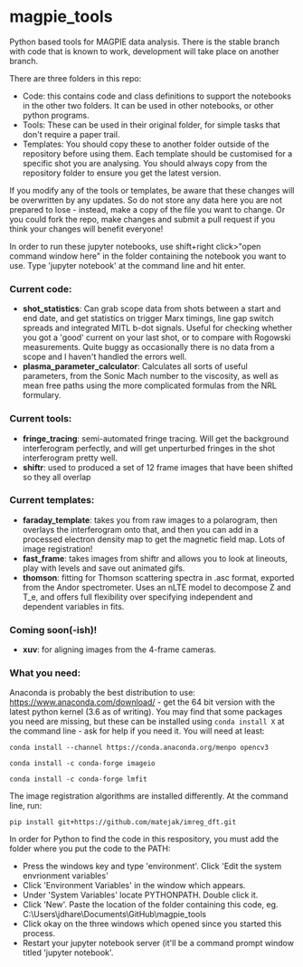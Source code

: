 # magpie_tools
Python based tools for MAGPIE data analysis. There is the stable branch with code that is known to work, development will take place on another branch.

There are three folders in this repo:

* Code: this contains code and class definitions to support the notebooks in the other two folders. It can be used in other notebooks, or other python programs.
* Tools: These can be used in their original folder, for simple tasks that don't require a paper trail.
* Templates: You should copy these to another folder outside of the repository before using them. Each template should be customised for a specific shot you are analysing. You should always copy from the repository folder to ensure you get the latest version.

If you modify any of the tools or templates, be aware that these changes will be overwritten by any updates. So do not store any data here
you are not prepared to lose - instead, make a copy of the file you want to change. Or you could fork the repo, make changes and submit a pull request if you think your changes will benefit everyone!

In order to run these jupyter notebooks, use shift+right click>"open command window here" in the folder containing the notebook you want to use. Type 'jupyter notebook' at the command line and hit enter.

### Current code:
* **shot_statistics**: Can grab scope data from shots between a start and end date, and get statistics on trigger Marx timings, line gap switch spreads and integrated MITL b-dot signals. Useful for checking whether you got a 'good' current on your last shot, or to compare with Rogowski measurements. Quite buggy as occasionally there is no data from a scope and I haven't handled the errors well.
* **plasma_parameter_calculator**: Calculates all sorts of useful parameters, from the Sonic Mach number to the viscosity, as well as mean free paths using the more complicated formulas from the NRL formulary.

### Current tools:
* **fringe_tracing**: semi-automated fringe tracing. Will get the background interferogram perfectly, and will get unperturbed fringes in the shot interferogram pretty well.
* **shiftr**: used to produced a set of 12 frame images that have been shifted so they all overlap

### Current templates:
* **faraday_template**: takes you from raw images to a polarogram, then overlays the interferogram onto that, and then you can add in a processed electron density map to get the magnetic field map. Lots of image registration!
* **fast_frame**: takes images from shiftr and allows you to look at lineouts, play with levels and save out animated gifs.
* **thomson**: fitting for Thomson scattering spectra in .asc format, exported from the Andor spectrometer. Uses an nLTE model to decompose Z and T_e, and offers full flexibility over specifying independent and dependent variables in fits.

### Coming soon(-ish)!
* **xuv**: for aligning images from the 4-frame cameras.

### What you need:
Anaconda is probably the best distribution to use: https://www.anaconda.com/download/ - get the 64 bit version with the latest python kernel (3.6 as of writing). You may find that some packages you need are missing, but these can be installed using `conda install X` at the command line - ask for help if you need it. You will need at least:

`conda install --channel https://conda.anaconda.org/menpo opencv3`

`conda install -c conda-forge imageio`

`conda install -c conda-forge lmfit`

The image registration algorithms are installed differently. At the command line, run:

`pip install git+https://github.com/matejak/imreg_dft.git`

In order for Python to find the code in this respository, you must add the folder where you put the code to the PATH:
* Press the windows key and type 'environment'. Click 'Edit the system envrionment variables'
* Click 'Environment Variables' in the window which appears.
* Under 'System Variables' locate PYTHONPATH. Double click it.
* Click 'New'. Paste the location of the folder containing this code, eg. C:\Users\jdhare\Documents\GitHub\magpie_tools
* Click okay on the three windows which opened since you started this process.
* Restart your jupyter notebook server (it'll be a command prompt window titled 'jupyter notebook'.
